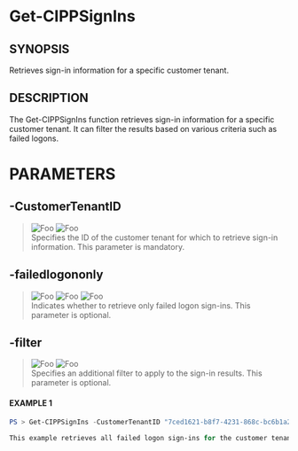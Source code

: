 # Get-CIPPSignIns
## SYNOPSIS
Retrieves sign-in information for a specific customer tenant.
## DESCRIPTION
The Get-CIPPSignIns function retrieves sign-in information for a specific customer tenant. It can filter the results based on various criteria such as failed logons.
# PARAMETERS

## **-CustomerTenantID**
> ![Foo](https://img.shields.io/badge/Type-String-Blue?) ![Foo](https://img.shields.io/badge/Mandatory-TRUE-Red?) \
Specifies the ID of the customer tenant for which to retrieve sign-in information. This parameter is mandatory.

  ## **-failedlogononly**
> ![Foo](https://img.shields.io/badge/Type-SwitchParameter-Blue?) ![Foo](https://img.shields.io/badge/Mandatory-FALSE-Green?) ![Foo](https://img.shields.io/badge/DefaultValue-False-Blue?color=5547a8)\
Indicates whether to retrieve only failed logon sign-ins. This parameter is optional.

  ## **-filter**
> ![Foo](https://img.shields.io/badge/Type-String-Blue?) ![Foo](https://img.shields.io/badge/Mandatory-FALSE-Green?) \
Specifies an additional filter to apply to the sign-in results. This parameter is optional.

 #### EXAMPLE 1
```powershell
PS > Get-CIPPSignIns -CustomerTenantID "7ced1621-b8f7-4231-868c-bc6b1a2f1778" -failedlogononly

This example retrieves all failed logon sign-ins for the customer tenant with the ID "7ced1621-b8f7-4231-868c-bc6b1a2f1778".
```

